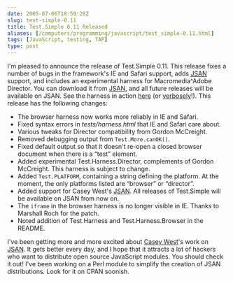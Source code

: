 ```yaml
--- 
date: 2005-07-06T18:59:28Z
slug: test-simple-0.11
title: Test.Simple 0.11 Released
aliases: [/computers/programming/javascript/test_simple-0.11.html]
tags: [JavaScript, testing, TAP]
type: post
---
```


I'm pleased to announce the release of Test.Simple 0.11. This release fixes a
number of bugs in the framework's IE and Safari support, adds [JSAN] support,
and includes an experimental harness for Macromedia\^Adobe Director. You can
download it from [JSAN][1], and all future releases will be available on JSAN.
See the harness in action [here] (or [verbosely]!). This release has the
following changes:

-   The browser harness now works more reliably in IE and Safari.
-   Fixed syntax errors in *tests/harness.html* that IE and Safari care about.
-   Various tweaks for Director compatibility from Gordon McCreight.
-   Removed debugging output from `Test.More.canOK()`.
-   Fixed default output so that it doesn't re-open a closed browser document
    when there is a “test” element.
-   Added experimental Test.Harness.Director, complements of Gordon McCreight.
    This harness is subject to change.
-   Added `Test.PLATFORM`, containing a string defining the platform. At the
    moment, the only platforms listed are “browser” or “director”.
-   Added support for Casey West's [JSAN][2]. All releases of Test.Simple will
    be available on JSAN from now on.
-   The `iframe` in the browser harness is no longer visible in IE. Thanks to
    Marshall Roch for the patch.
-   Noted addition of Test.Harness and Test.Harness.Browser in the README.

I've been getting more and more excited about [Casey West]'s work on [JSAN]. It
gets better every day, and I hope that it attracts a lot of hackers who want to
distribute open source JavaScript modules. You should check it out! I've been
working on a Perl module to simplify the creation of JSAN distributions. Look
for it on CPAN soonish.

  [JSAN]: http://www.openjsan.org/ "JSAN"
  [1]: http://www.openjsan.org/doc/theory/Test/Simple/0.11/index.html
    "Download Test.Simple 0.11 from JSAN!"
  [here]: http://www.justatheory.com/code/Test.Simple-0.11/tests/index.html
    "Run the Test.Simple 0.11 Test Suite now!"
  [verbosely]: http://www.justatheory.com/code/Test.Simple-0.11/tests/index.html?verbose=1
    "Run the Test.Simple 0.11 Tests verbosely!"
  [2]: http://www.openjsan.org/doc/CWEST/JSAN/0.02/index.html
    "Start use'ing JSAN modules!"
  [Casey West]: http://ww.caseywest.com "Casey West's Blog"
